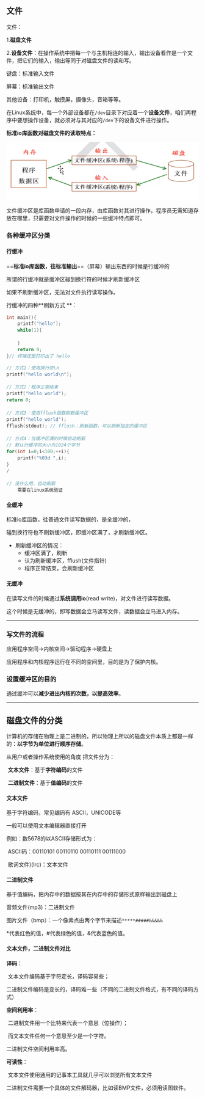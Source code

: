 ##  文件

文件：

1.**磁盘文件**

2.**设备文件**：在操作系统中把每一个与主机相连的输入，输出设备看作是一个文件，把它们的输入，输出等同于对磁盘文件的读和写。

键盘：标准输入文件

屏幕：标准输出文件

其他设备：打印机，触摸屏，摄像头，音箱等等。



在Linux系统中，每一个外部设备都在`/dev`目录下对应着一个**设备文件**，咱们再程序中要想操作设备，就必须对与其对应的`/dev`下的设备文件进行操作。

**标准io库函数对磁盘文件的读取特点：**

![](images\image-20201029163728200.png)

文件缓冲区是库函数申请的一段内存，由库函数对其进行操作，程序员无需知道存放在哪里，只需要对文件操作的时候的一些缓冲特点即可。

### 各种缓冲区分类

#### 行缓冲

==**标准io库函数，往标准输出**==（屏幕）输出东西的时候是行缓冲的

所谓的行缓冲就是缓冲区碰到换行符的时候才刷新缓冲区



如果不刷新缓冲区，无法对文件执行读写操作。



行缓冲的四种**刷新方式 **：

```c
int main(){
	printf("hello");
    while(1){
        
    }
    return 0;
}// 终端还是打印出了 hello
```

```c
// 方式1：使用换行符\n
printf("hello world\n");

// 方式2：程序正常结束
printf("hello world");
return 0;

// 方式3：使用fflush函数刷新缓冲区
printf("hello world");
fflush(stdout); // fflush：刷新函数，可以刷新指定的缓冲区

// 方式4：当缓冲区满的时候自动刷新
// 默认行缓冲的大小为1024个字节
for(int i=0;i<100;++i){
    printf("%03d ",i);
}
/

// 没什么用，自动刷新
    需要在linux系统验证
```

#### 全缓冲

标准io库函数，往普通文件读写数据的，是全缓冲的，

碰到换行符也不刷新缓冲区，即缓冲区满了，才刷新缓冲区。

- 刷新缓冲区的情况：
  - 缓冲区满了，刷新
  - 认为刷新缓冲区，fflush(文件指针)
  - 程序正常结束，会刷新缓冲区

#### 无缓冲

在读写文件的时候通过**系统调用io**(read write)，对文件进行读写数据。

这个时候是无缓冲的，即写数据会立马读写文件，读数据会立马进入内存。

------

 ### 写文件的流程

应用程序空间->内核空间->驱动程序->硬盘上

应用程序和内核程序运行在不同的空间里，目的是为了保护内核。

### 设置缓冲区的目的

通过缓冲可以**减少进出内核的次数，以提高效率**。

------

## 磁盘文件的分类

计算机的存储在物理上是二进制的，所以物理上所以的磁盘文件本质上都是一样的：**以字节为单位进行顺序存储**。

从用户或者操作系统使用的角度 把文件分为：

​	**文本文件**：基于**字符编码**的文件

​	**二进制文件**：基于**值编码**的文件

#### 文本文件

基于字符编码，常见编码有 ASCII，UNICODE等

一般可以使用文本编辑器直接打开

例如：数5678的以ASCII存储形式为：

​	ASCII码：00110101 00110110 00110111 00111000

​    歌词文件)(lrc)：文本文件

#### 二进制文件

基于值编码，把内存中的数据按其在内存中的存储形式原样输出到磁盘上



音频文件(mp3)：二进制文件

图片文件（bmp）：一个像素点由两个字节来描述`*****#####&&&&&`

*代表红色的值，#代表绿色的值，&代表蓝色的值。

#### 文本文件，二进制文件对比

**译码**：

​	文本文件编码基于字符定长，译码容易些；

​	二进制文件编码是变长的，译码难一些（不同的二进制文件格式，有不同的译码方式）

**空间利用率**：

​	二进制文件用一个比特来代表一个意思（位操作）；

​	而文本文件任何一个意思至少是一个字符。

二进制文件空间利用率高。

**可读性**：

​	文本文件使用通用的记事本工具就几乎可以浏览所有文本文件

​	二进制文件需要一个具体的文件解码器，比如读BMP文件，必须用读图软件。